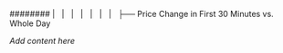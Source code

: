######## |   |   |   |   |   |   |   ├── Price Change in First 30 Minutes vs. Whole Day

*Add content here*
